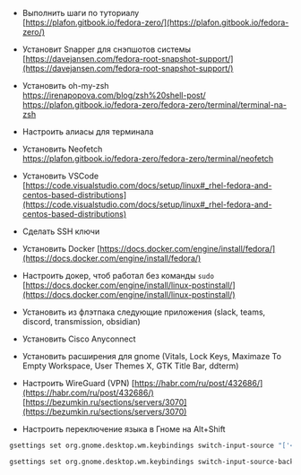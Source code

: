 -   Выполнить шаги по туториалу  
    [https://plafon.gitbook.io/fedora-zero/](https://plafon.gitbook.io/fedora-zero/)
    
-   Установит Snapper для снэпшотов системы [https://davejansen.com/fedora-root-snapshot-support/](https://davejansen.com/fedora-root-snapshot-support/)
    
-   Установить oh-my-zsh  
    [https://irenapopova.com/blog/zsh%20shell-post/  
    ](https://irenapopova.com/blog/zsh%20shell-post/)https://plafon.gitbook.io/fedora-zero/fedora-zero/terminal/terminal-na-zsh
    
-   Настроить алиасы для терминала
    
-   Установить Neofetch  
    https://plafon.gitbook.io/fedora-zero/fedora-zero/terminal/neofetch
    
-   Установить VSCode  
    [https://code.visualstudio.com/docs/setup/linux#_rhel-fedora-and-centos-based-distributions](https://code.visualstudio.com/docs/setup/linux#_rhel-fedora-and-centos-based-distributions)
    
-   Сделать SSH ключи
    
-   Установить Docker [https://docs.docker.com/engine/install/fedora/](https://docs.docker.com/engine/install/fedora/)
    
-   Настроить докер, чтоб работал без команды `sudo`  
    [https://docs.docker.com/engine/install/linux-postinstall/](https://docs.docker.com/engine/install/linux-postinstall/)
    
-   Установить из флэтпака следующие приложения (slack, teams, discord, transmission, obsidian)
    
-   Установить Cisco Anyconnect
    
-   Установить расширения для gnome (Vitals, Lock Keys, Maximaze To Empty Workspace, User Themes X, GTK Title Bar, ddterm)
    
-   Настроить WireGuard (VPN)
    [https://habr.com/ru/post/432686/](https://habr.com/ru/post/432686/)
    [https://bezumkin.ru/sections/servers/3070](https://bezumkin.ru/sections/servers/3070)
    
-   Настроить переключение языка в Гноме на Alt+Shift
```sh
gsettings set org.gnome.desktop.wm.keybindings switch-input-source "['<Shift>Alt_L']"
```
```sh
gsettings set org.gnome.desktop.wm.keybindings switch-input-source-backward "['<Alt>Shift_L']"
```
